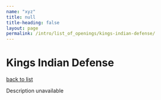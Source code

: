 ```yaml
---
name: "xyz"
title: null
title-heading: false
layout: page
permalink: /intro/list_of_openings/kings-indian-defense/
---
```


# Kings Indian Defense

[back to list](../../list_of_openings)

Description unavailable